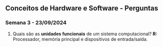 ## Conceitos de Hardware e Software - Perguntas
### Semana 3 - 23/09/2024
1. Quais são as **unidades funcionais** de um sistema computacional?
    **R:** Processador, memória principal e dispositivos de entrada/saída.